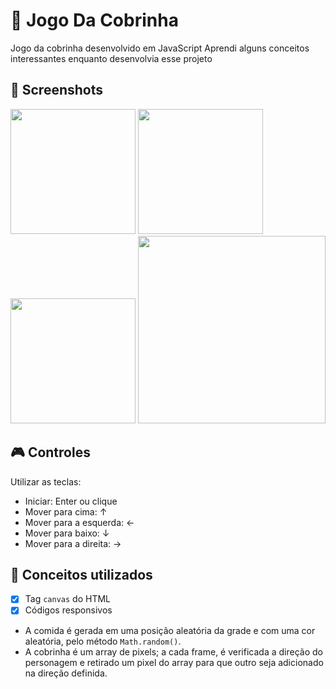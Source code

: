 # 🐍 Jogo Da Cobrinha

Jogo da cobrinha desenvolvido em JavaScript
Aprendi alguns conceitos interessantes enquanto desenvolvia esse projeto

## 📸 Screenshots
<img src='https://github.com/paulo-henrique-almeida/jogo_da_cobrinha/assets/158237204/308d07b4-4850-4ca2-9ecb-34601d34dc5e' height='200'>
<img src='https://github.com/paulo-henrique-almeida/jogo_da_cobrinha/assets/158237204/37d5b88f-ce88-49ba-a160-e3481cc6d658' height='200'>
<img src='https://github.com/paulo-henrique-almeida/jogo_da_cobrinha/assets/158237204/478c2eb6-e76c-4980-b50b-083c06cd8a04' height='200'>
<img src='https://github.com/paulo-henrique-almeida/jogo_da_cobrinha/assets/158237204/e1e8aeb2-1621-4a10-816f-83e10867b4d3' height='300'>

## 🎮 Controles
Utilizar as teclas:
- Iniciar: Enter ou clique
- Mover para cima: ↑
- Mover para a esquerda: ←
- Mover para baixo: ↓
- Mover para a direita: →

## 📝 Conceitos utilizados
- [x] Tag `canvas` do HTML
- [x] Códigos responsivos

- A comida é gerada em uma posição aleatória da grade e com uma cor aleatória, pelo método `Math.random()`.
- A cobrinha é um array de pixels; a cada frame, é verificada a direção do personagem e retirado um pixel do array para que outro seja adicionado na direção definida.
